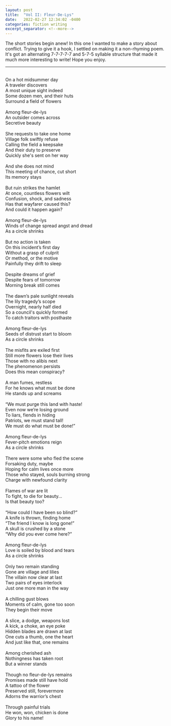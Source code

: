 ```yaml
---
layout: post
title:  "Vol II: Fleur-De-Lys"
date:   2022-02-27 12:34:02 -0400
categories: fiction writing
excerpt_separator: <!--more-->
---
```


The short stories begin anew! In this one I wanted to make a story about conflict. Trying to give it a hook, I settled on making it a non-rhyming poem. It's got an alternating 7-7-7-7-7 and 5-7-5 syllable structure that made it much more interesting to write! Hope you enjoy.

<!--more-->

- - -
<br>
On a hot midsummer day<br>
A traveler discovers<br>
A most unique sight indeed<br>
Some dozen men, and their huts<br>
Surround a field of flowers<br>
<br>
Among fleur-de-lys<br>
An outsider comes across<br>
Secretive beauty<br>
<br>
She requests to take one home<br>
Village folk swiftly refuse<br>
Calling the field a keepsake<br>
And their duty to preserve<br>
Quickly she's sent on her way<br>
<br>
And she does not mind<br>
This meeting of chance, cut short<br>
Its memory stays<br>
<br>
But ruin strikes the hamlet<br>
At once, countless flowers wilt<br>
Confusion, shock, and sadness<br>
Has that wayfarer caused this?<br>
And could it happen again?<br>
<br>
Among fleur-de-lys<br>
Winds of change spread angst and dread<br>
As a circle shrinks<br>
<br>
But no action is taken<br>
On this incident’s first day<br>
Without a grasp of culprit<br>
Or method, or the motive<br>
Painfully they drift to sleep<br>
<br>
Despite dreams of grief<br>
Despite fears of tomorrow<br>
Morning break still comes<br>
<br>
The dawn’s pale sunlight reveals<br>
The lily tragedy’s scope<br>
Overnight, nearly half died<br>
So a council's quickly formed<br>
To catch traitors with posthaste<br>
<br>
Among fleur-de-lys<br>
Seeds of distrust start to bloom<br>
As a circle shrinks<br>
<br>
The misfits are exiled first<br>
Still more flowers lose their lives<br>
Those with no alibis next<br>
The phenomenon persists<br>
Does this mean conspiracy?<br>
<br>
A man fumes, restless<br>
For he knows what must be done<br>
He stands up and screams<br>
<br>
“We must purge this land with haste!<br>
Even now we’re losing ground<br>
To liars, fiends in hiding<br>
Patriots, we must stand tall!<br>
We must do what must be done!”<br>
<br>
Among fleur-de-lys<br>
Fever-pitch emotions reign<br>
As a circle shrinks<br>
<br>
There were some who fled the scene<br>
Forsaking duty, maybe<br>
Hoping for calm lives once more<br>
Those who stayed, souls burning strong<br>
Charge with newfound clarity<br>
<br>
Flames of war are lit<br>
To fight, to die for beauty…<br>
Is that beauty too?<br>
<br>
“How could I have been so blind?”<br>
A knife is thrown, finding home<br>
“The friend I know is long gone!”<br>
A skull is crushed by a stone<br>
“Why did you ever come here?”<br>
<br>
Among fleur-de-lys<br>
Love is soiled by blood and tears<br>
As a circle shrinks<br>
<br>
Only two remain standing<br>
Gone are village and lilies<br>
The villain now clear at last<br>
Two pairs of eyes interlock<br>
Just one more man in the way<br>
<br>
A chilling gust blows<br>
Moments of calm, gone too soon<br>
They begin their move<br>
<br>
A slice, a dodge, weapons lost<br>
A kick, a choke, an eye poke<br>
Hidden blades are drawn at last<br>
One cuts a thumb, one the heart<br>
And just like that, one remains<br>
<br>
Among cherished ash<br>
Nothingness has taken root<br>
But a winner stands<br>
<br>
Though no fleur-de-lys remains<br>
Promises made still have hold<br>
A tattoo of the flower<br>
Preserved still, forevermore<br>
Adorns the warrior’s chest<br>
<br>
Through painful trials<br>
He won, won, chicken is done<br>
Glory to his name!